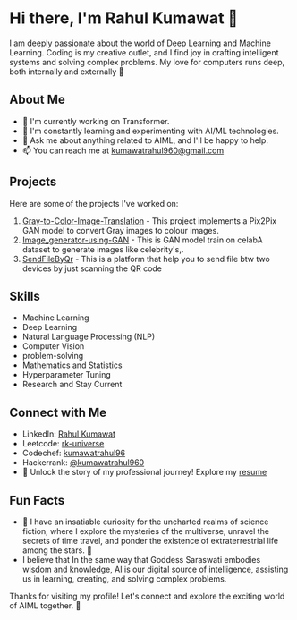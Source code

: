 # Hi there, I'm Rahul Kumawat 👋

I am deeply passionate about the world of Deep Learning and Machine Learning. Coding is my creative outlet, and I find joy in crafting intelligent systems and solving complex problems. My love for computers runs deep, both internally and externally 🤖

## About Me

- 🔭 I'm currently working on Transformer.
- 🌱 I'm constantly learning and experimenting with AI/ML technologies.
- 💬 Ask me about anything related to AIML, and I'll be happy to help.
- 📫 You can reach me at kumawatrahul960@gmail.com

## Projects

Here are some of the projects I've worked on:

1. [Gray-to-Color-Image-Translation](https://github.com/rk-universe/Gray-to-Color-Image-Translation/tree/main) - This project implements a Pix2Pix GAN model to convert Gray images to colour images.
2. [Image_generator-using-GAN](https://github.com/rk-universe/Image_generator-using-GAN) - This is GAN model train on celabA dataset to generate images like celebrity's,.
3. [SendFileByQr](https://github.com/rk-universe/SendFileByQr) - This is a platform that help you to send file btw two devices by just scanning the QR code

## Skills

- Machine Learning
- Deep Learning
- Natural Language Processing (NLP)
- Computer Vision
- problem-solving
- Mathematics and Statistics
- Hyperparameter Tuning
- Research and Stay Current

## Connect with Me

- LinkedIn: [Rahul Kumawat](https://www.linkedin.com/in/rahul-kumawat-5968a8209/)
- Leetcode: [rk-universe](https://leetcode.com/rk-universe/)
- Codechef: [kumawatrahul96](https://www.codechef.com/users/kumawatrahul96)
- Hackerrank: [@kumawatrahul960](https://www.hackerrank.com/kumawatrahul960)
- 🌟 Unlock the story of my professional journey! Explore my [resume](https://drive.google.com/file/d/1lkE8CgiMhbuPfM9wL6f-K-LUN-CpMOMb/view?usp=sharing)


## Fun Facts

- 🚀 I have an insatiable curiosity for the uncharted realms of science fiction, where I explore the mysteries of the multiverse, unravel the secrets of time travel, and ponder the existence of extraterrestrial life among the stars. 🌌
- I believe that In the same way that Goddess Saraswati embodies wisdom and knowledge, AI is our digital source of intelligence, assisting us in learning, creating, and solving complex problems.


Thanks for visiting my profile! Let's connect and explore the exciting world of AIML together. 🚀
